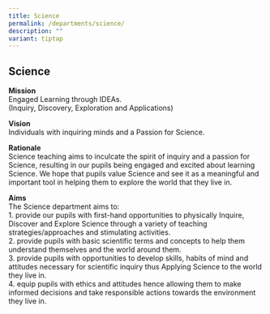 ```yaml
---
title: Science
permalink: /departments/science/
description: ""
variant: tiptap
---
```

<h2><strong>Science</strong></h2>
<p><strong>Mission</strong> 
<br>Engaged Learning through IDEAs.
<br>(Inquiry, Discovery, Exploration and Applications)</p>
<p><strong>Vision</strong> 
<br>Individuals with inquiring minds and a Passion for Science.</p>
<p><strong>Rationale</strong> 
<br>Science teaching aims to inculcate the spirit of inquiry and a passion
for Science, resulting in our pupils being engaged and excited about learning
Science. We hope that pupils value Science and see it as a meaningful and
important tool in helping them to explore the world that they live in.</p>
<p><strong>Aims</strong> 
<br>The Science department aims to:
<br>1. provide our pupils with first-hand opportunities to physically Inquire,
Discover and Explore Science through a variety of teaching strategies/approaches
and stimulating activities.
<br>2. provide pupils with basic scientific terms and concepts to help them
understand themselves and the world around them.
<br>3. provide pupils with opportunities to develop skills, habits of mind
and attitudes necessary for scientific inquiry thus Applying Science to
the world they live in.
<br>4. equip pupils with ethics and attitudes hence allowing them to make
informed decisions and take responsible actions towards the environment
they live in.</p>